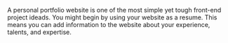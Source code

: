A personal portfolio website is one of the most simple yet tough front-end project ideads. You might begin by using your website as a resume. This means you can add information to the website about your experience, talents, and expertise.
